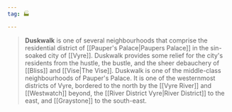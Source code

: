 ```yaml
---
tag: 🏭

---
```

> **Duskwalk** is one of several neighbourhoods that comprise the residential district of [[Pauper's Palace|Paupers Palace]] in the sin-soaked city of [[Vyre]]. Duskwalk provides some relief for the city's residents from the hustle, the bustle, and the sheer debauchery of [[Bliss]] and [[Vise|The Vise]]. Duskwalk is one of the middle-class neighbourhoods of Pauper's Palace. It is one of the westernmost districts of Vyre, bordered to the north by the [[Vyre River]] and [[Westwatch]] beyond, the [[River District Vyre|River District]] to the east, and [[Graystone]] to the south-east.








